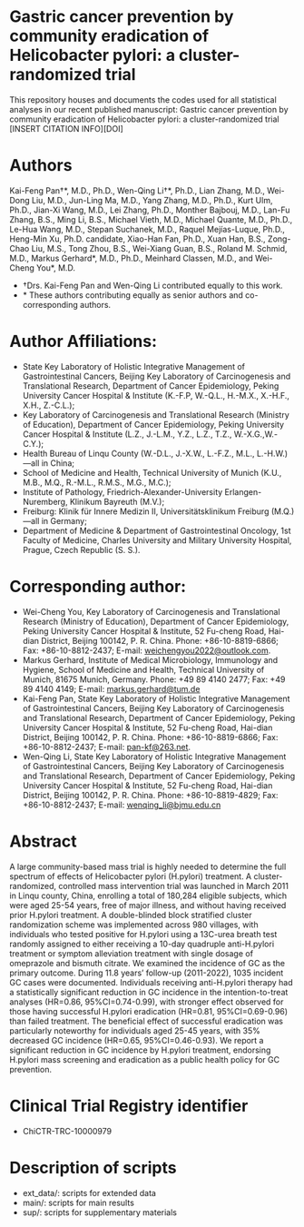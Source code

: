 # Gastric cancer prevention by community eradication of Helicobacter pylori: a cluster-randomized trial
This repository houses and documents the codes used for all statistical analyses in our recent published manuscript: Gastric cancer prevention by community eradication of Helicobacter pylori: a cluster-randomized trial [INSERT CITATION INFO][DOI]


# Authors
Kai-Feng Pan†\*, M.D., Ph.D., Wen-Qing Li†\*, Ph.D., Lian Zhang, M.D., Wei-Dong Liu, M.D., Jun-Ling Ma, M.D., Yang Zhang, M.D., Ph.D., Kurt Ulm, Ph.D., Jian-Xi Wang, M.D., Lei Zhang, Ph.D., Monther Bajbouj, M.D., Lan-Fu Zhang, B.S., Ming Li, B.S., Michael Vieth, M.D., Michael Quante, M.D., Ph.D., Le-Hua Wang, M.D., Stepan Suchanek, M.D., Raquel Mejías-Luque, Ph.D., Heng-Min Xu, Ph.D. candidate, Xiao-Han Fan, Ph.D., Xuan Han, B.S., Zong-Chao Liu, M.S., Tong Zhou, B.S., Wei-Xiang Guan, B.S., Roland M. Schmid, M.D., Markus Gerhard*, M.D., Ph.D., Meinhard Classen, M.D., and Wei-Cheng You*, M.D.

- †Drs. Kai-Feng Pan and Wen-Qing Li contributed equally to this work.  
- \* These authors contributing equally as senior authors and co-corresponding authors. 

# Author Affiliations: 
- State Key Laboratory of Holistic Integrative Management of Gastrointestinal Cancers, Beijing Key Laboratory of Carcinogenesis and Translational Research, Department of Cancer Epidemiology, Peking University Cancer Hospital & Institute (K.-F.P, W.-Q.L., H.-M.X., X.-H.F., X.H., Z.-C.L.);
- Key Laboratory of Carcinogenesis and Translational Research (Ministry of Education), Department of Cancer Epidemiology, Peking University Cancer Hospital & Institute (L.Z., J.-L.M., Y.Z., L.Z., T.Z., W.-X.G.,W.-C.Y.);
- Health Bureau of Linqu County (W.-D.L., J.-X.W., L.-F.Z., M.L., L.-H.W.) —all in China;
- School of Medicine and Health, Technical University of Munich (K.U., M.B., M.Q., R.-M.L., R.M.S., M.G., M.C.);
- Institute of Pathology, Friedrich-Alexander-University Erlangen-Nuremberg, Klinikum Bayreuth (M.V.);
- Freiburg: Klinik für Innere Medizin II, Universitätsklinikum Freiburg (M.Q.) —all in Germany;
- Department of Medicine & Department of Gastrointestinal Oncology, 1st Faculty of Medicine, Charles University and Military University Hospital, Prague, Czech Republic (S. S.).

# Corresponding author:
- Wei-Cheng You, Key Laboratory of Carcinogenesis and Translational Research (Ministry of Education), Department of Cancer Epidemiology, Peking University Cancer Hospital & Institute, 52 Fu-cheng Road, Hai-dian District, Beijing 100142, P. R. China. Phone: +86-10-8819-6866; Fax: +86-10-8812-2437; E-mail: weichengyou2022@outlook.com.
- Markus Gerhard, Institute of Medical Microbiology, Immunology and Hygiene, School of Medicine and Health, Technical University of Munich, 81675 Munich, Germany. Phone: +49 89 4140 2477; Fax: +49 89 4140 4149; E-mail: markus.gerhard@tum.de
- Kai-Feng Pan, State Key Laboratory of Holistic Integrative Management of Gastrointestinal Cancers, Beijing Key Laboratory of Carcinogenesis and Translational Research, Department of Cancer Epidemiology, Peking University Cancer Hospital & Institute, 52 Fu-cheng Road, Hai-dian District, Beijing 100142, P. R. China. Phone: +86-10-8819-6866; Fax: +86-10-8812-2437; E-mail: pan-kf@263.net.
- Wen-Qing Li, State Key Laboratory of Holistic Integrative Management of Gastrointestinal Cancers, Beijing Key Laboratory of Carcinogenesis and Translational Research, Department of Cancer Epidemiology, Peking University Cancer Hospital & Institute, 52 Fu-cheng Road, Hai-dian District, Beijing 100142, P. R. China. Phone: +86-10-8819-4829; Fax: +86-10-8812-2437; E-mail: wenqing_li@bjmu.edu.cn


# Abstract
A large community-based mass trial is highly needed to determine the full spectrum of effects of Helicobacter pylori (H.pylori) treatment. A cluster-randomized, controlled mass intervention trial was launched in March 2011 in Linqu county, China, enrolling a total of 180,284 eligible subjects, which were aged 25-54 years, free of major illness, and without having received prior H.pylori treatment. A double-blinded block stratified cluster randomization scheme was implemented across 980 villages, with individuals who tested positive for H.pylori using a 13C-urea breath test randomly assigned to either receiving a 10-day quadruple anti-H.pylori treatment or symptom alleviation treatment with single dosage of omeprazole and bismuth citrate. We examined the incidence of GC as the primary outcome. During 11.8 years’ follow-up (2011-2022), 1035 incident GC cases were documented. Individuals receiving anti-H.pylori therapy had a statistically significant reduction in GC incidence in the intention-to-treat analyses (HR=0.86, 95%CI=0.74-0.99), with stronger effect observed for those having successful H.pylori eradication (HR=0.81, 95%CI=0.69-0.96) than failed treatment. The beneficial effect of successful eradication was particularly noteworthy for individuals aged 25-45 years, with 35% decreased GC incidence (HR=0.65, 95%CI=0.46-0.93). We report a significant reduction in GC incidence by H.pylori treatment, endorsing H.pylori mass screening and eradication as a public health policy for GC prevention. 

# Clinical Trial Registry identifier

- ChiCTR-TRC-10000979


# Description of scripts
- ext_data/: scripts for extended data
- main/: scripts for main results
- sup/: scripts for supplementary materials
